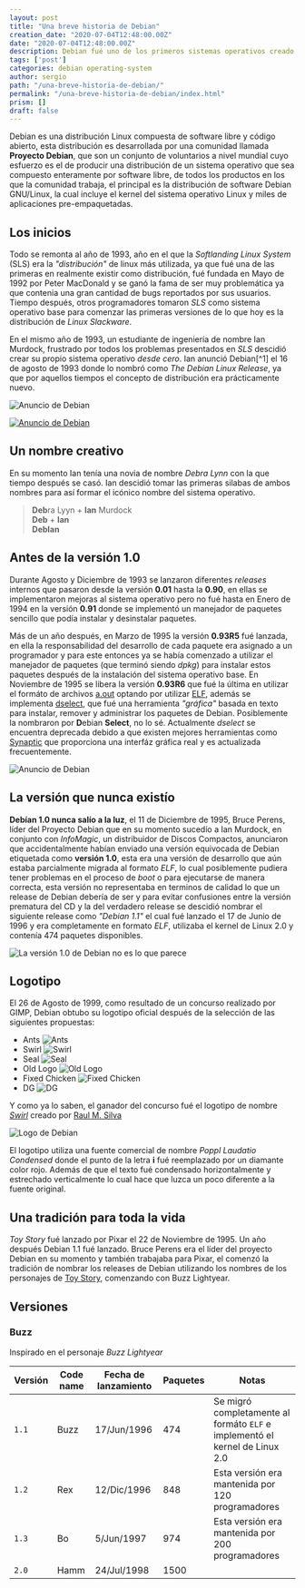 ```yaml
---
layout: post
title: "Una breve historia de Debian"
creation_date: "2020-07-04T12:48:00.00Z"
date: "2020-07-04T12:48:00.00Z"
description: Debian fué uno de los primeros sistemas operativos creado por la frustración de los sistemas operativos actuales.
tags: ['post']
categories: debian operating-system
author: sergio
path: "/una-breve-historia-de-debian/"
permalink: "/una-breve-historia-de-debian/index.html"
prism: []
draft: false
---
```


Debian es una distribución Linux compuesta de software libre y código abierto,
esta distribución es desarrollada por una comunidad llamada **Proyecto Debian**,
que son un conjunto de voluntarios a nivel mundial cuyo esfuerzo es el de
producir una distribución de un sistema operativo que sea compuesto enteramente
por software libre, de todos los productos en los que la comunidad trabaja, el
principal es la distribución de software Debian GNU/Linux, la cual incluye el
kernel del sistema operativo Linux y miles de aplicaciones pre-empaquetadas.

## Los inicios

Todo se remonta al año de 1993, año en el que la _Softlanding Linux System_
(SLS) era la _"distribución"_ de linux más utilizada, ya que fué una de las
primeras en realmente existir como distribución, fué fundada en Mayo de 1992 por
Peter MacDonald y se ganó la fama de ser muy problemática ya que contenia una
gran cantidad de bugs reportados por sus usuarios. Tiempo después, otros
programadores tomaron _SLS_ como sistema operativo base para comenzar las
primeras versiones de lo que hoy es la distribución de _Linux Slackware_.

En el mismo año de 1993, un estudiante de ingeniería de nombre Ian Murdock,
frustrado por todos los problemas presentados en _SLS_ descidió crear su propio
sistema operativo _desde cero_. Ian anunció Debian[^1] el 16 de agosto de 1993
donde lo nombró como _The Debian Linux Release_, ya que por aquellos tiempos el
concepto de distribución era prácticamente nuevo.

![Anuncio de Debian](./debian-announcement.png)

[![Anuncio de Debian](./debian-announcement.png)](./debian-announcement.png)

## Un nombre creativo

En su momento Ian tenía una novia de nombre _Debra Lynn_ con la que tiempo
después se casó. Ian descidió tomar las primeras silabas de ambos nombres para
así formar el icónico nombre del sistema operativo.

> **Deb**ra Lyyn + **Ian** Murdock<br>
> **Deb** + **Ian**<br>
> **DebIan**

## Antes de la versión 1.0

Durante Agosto y Diciembre de 1993 se lanzaron diferentes _releases_ internos
que pasaron desde la versión **0.01** hasta la **0.90**, en ellas se
implementaron mejoras  al sistema operativo pero no fué hasta en Enero de 1994
en la versión **0.91** donde se implementó un manejador de paquetes sencillo que
podía instalar y desinstalar paquetes.

Más de un año después, en Marzo de 1995 la versión **0.93R5** fué lanzada, en
ella la responsabilidad del desarrollo de cada paquete era asignado a un
programador y para este entonces ya se había comenzado a utilizar el manejador
de paquetes (que terminó siendo _dpkg_) para instalar estos paquetes después de
la instalación del sistema operativo base. En Noviembre de 1995 se libera la
versión **0.93R6** que fué la última en utilizar el formáto de archivos
[a.out][a.out] optando por utilizar [ELF][elf], además se implementa
[dselect][dselect], que fué una herramienta _"gráfica"_ basada en texto para
instalar, remover y administrar los paquetes de Debian. Posiblemente la
nombraron por **D**ebian **Select**, no lo sé. Actualmente _dselect_ se
encuentra deprecada debido a que existen mejores herramientas como
[Synaptic][synaptic] que proporciona una interfáz gráfica real y es actualizada
frecuentemente.

![Anuncio de Debian](./dselect.png)

## La versión que nunca existío

**Debían 1.0 nunca salío a la luz**, el 11 de Diciembre de 1995, Bruce Perens,
líder del Proyecto Debian que en su momento sucedío a Ian Murdock, en conjunto
con _InfoMagic_, un distribuidor de Discos Compactos, anunciaron que
accidentalmente habían enviado una versión equivocada de Debian etiquetada como
**versión 1.0**, esta era una versión de desarrollo que aún estaba parcialmente
migrada al formato _ELF_, lo cual posiblemente pudiera tener problemas en el
proceso de _boot_ o para ejecutarse de manera correcta, esta versión no
representaba en terminos de calidad lo que un release de Debian debería de ser y
para evitar confusiones entre la versión prematura del CD y la del verdadero
release se descidió nombrar el siguiente release como _"Debian 1.1"_ el cual fué
lanzado el 17 de Junio de 1996 y era completamente en formato _ELF_, utilizaba
el kernel de Linux 2.0 y contenía 474 paquetes disponibles.

![La versión 1.0 de Debian no es lo que parece](./1.1-not-1.0.jpg)

## Logotipo

El 26 de Agosto de 1999, como resultado de un concurso realizado por GIMP, Debian
obtubo su logotipo oficial después de la selección de las siguientes propuestas:

- Ants ![Ants](logo_ants_jeannette-0.png)
- Swirl ![Swirl](logo_swirl_raul-0.png)
- Seal ![Seal](logo_seal_villate.jpg)
- Old Logo ![Old Logo](logo_old_logo_debianlogo-3.jpg)
- Fixed Chicken ![Fixed Chicken](logo_fixed_chicken_fixed_chicken.jpg)
- DG ![DG](logo_DG_dg.jpg)

Y como ya lo saben, el ganador del concurso fué el logotipo de nombre
[_Swirl_][debian-logo] creado por [Raul M. Silva][raul-silva]

![Logo de Debian](debian-openlogo-smal.png)

El logotipo utiliza una fuente comercial de nombre _Poppl Laudatio Condensed_
donde el punto de la letra **i** fué reemplazado por un diamante color rojo.
Además de que el texto fué condensado horizontalmente y estrechado verticalmente
lo cual hace que luzca un poco diferente a la fuente original.

## Una tradición para toda la vida

_Toy Story_ fué lanzado por Pixar el 22 de Noviembre de 1995. Un año después
Debian 1.1 fué lanzado. Bruce Perens era el líder del proyecto Debian en su 
momento y también trabajaba para Pixar, el comenzó la tradición de nombrar los
releases de Debian utilizando los nombres de los personajes de
[Toy Story][toy-story], comenzando con Buzz Lightyear.

## Versiones

### Buzz

Inspirado en el personaje _Buzz Lightyear_

| Versión | Code name | Fecha de lanzamiento | Paquetes | Notas |
|--|--|--|--|--|
| `1.1` | Buzz | 17/Jun/1996 | 474 | Se migró completamente al formáto `ELF` e implementó el kernel de Linux 2.0 |
| `1.2` | Rex | 12/Dic/1996 | 848 | Esta versión era mantenida por 120 programadores |
| `1.3` | Bo | 5/Jun/1997 | 974 | Esta versión era mantenida por 200 programadores |
| `2.0` | Hamm | 24/Jul/1998 | 1500 |  |

[1]: https://www.flickr.com/photos/iamurdock/20006308374/
[2]: https://www.debian.org/doc/manuals/project-history/releases.en.html
[3]: https://pl.wikipedia.org/wiki/Dselect

[dselect]: https://wiki.debian.org/dselect
[synaptic]: https://wiki.debian.org/Synaptic
[wrong-version]: https://lists.debian.org/debian-announce/1995/msg00010.html
[a.out]: https://www.freebsd.org/cgi/man.cgi?query=a.out&sektion=5
[elf]: https://www.freebsd.org/cgi/man.cgi?query=elf&sektion=5
[toy-story]: https://wiki.debian.org/ToyStory
[debian-logo-contest]: https://www.debian.org/vote/1999/vote_0004
[raul-silva]: http://www.silva.com/
[debian-logo]: https://wiki.debian.org/DebianLogo
[debian-logo-pantone-color]: https://web.archive.org/web/20110215210046/http://small.dropbear.id.au/debian.html